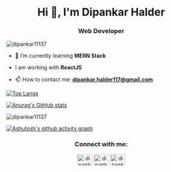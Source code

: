 
<p align="center"> 
<img  src="https://c.tenor.com/qJ5evVs-_uUAAAAC/coding.gif" alt=""  /> </a><p align="center"> 


<h1 align="center">Hi 👋, I'm Dipankar Halder</h1>
<h3 align="center">Web Developer</h3>

<p align="left"> <img src="https://komarev.com/ghpvc/?username=dipankar11137&label=Profile%20views&color=0e75b6&style=flat" alt="dipankar11137" /> </p>

- 🔭 I’m currently learning **MERN Stack**

- I am working with **ReactJS**

- 📫 How to contact me: **dipankar.halder117@gmail.com**




[![Top Langs](https://github-readme-stats.vercel.app/api/top-langs/?username=dipankar11137&show_icons=true&theme=radical&layout=compact)](https://github.com/anuraghazra/github-readme-stats)

[![Anurag's GitHub stats](https://github-readme-stats.vercel.app/api?username=dipankar11137&show_icons=true&theme=radical)](https://github.com/anuraghazra/github-readme-stats)



<p><img align="center" src="https://github-readme-streak-stats.herokuapp.com/?user=dipankar11137&" alt="dipankar11137" /></p>


[![Ashutosh's github activity graph](https://activity-graph.herokuapp.com/graph?username=dipankar11137&bg_color=95d0c4&color=000000&line=395d0e&point=a1310c&area=true&hide_border=true)](https://github.com/ashutosh00710/github-readme-activity-graph)



<h3 align="center">Connect with me:</h3>
<p align="center">
<a href="https://linkedin.com/in/dipankar-halder-812147197" target="blank"><img align="center" src="https://raw.githubusercontent.com/rahuldkjain/github-profile-readme-generator/master/src/images/icons/Social/linked-in-alt.svg" alt="dipankar-halder-812147197" height="30" width="40" /></a>
<a href="https://fb.com/dipankar.halder2" target="blank"><img align="center" src="https://raw.githubusercontent.com/rahuldkjain/github-profile-readme-generator/master/src/images/icons/Social/facebook.svg" alt="dipankar.halder2" height="30" width="40" /></a>
<a href="https://instagram.com/dipankar1234567" target="blank"><img align="center" src="https://raw.githubusercontent.com/rahuldkjain/github-profile-readme-generator/master/src/images/icons/Social/instagram.svg" alt="dipankar1234567" height="30" width="40" /></a>
</p>
